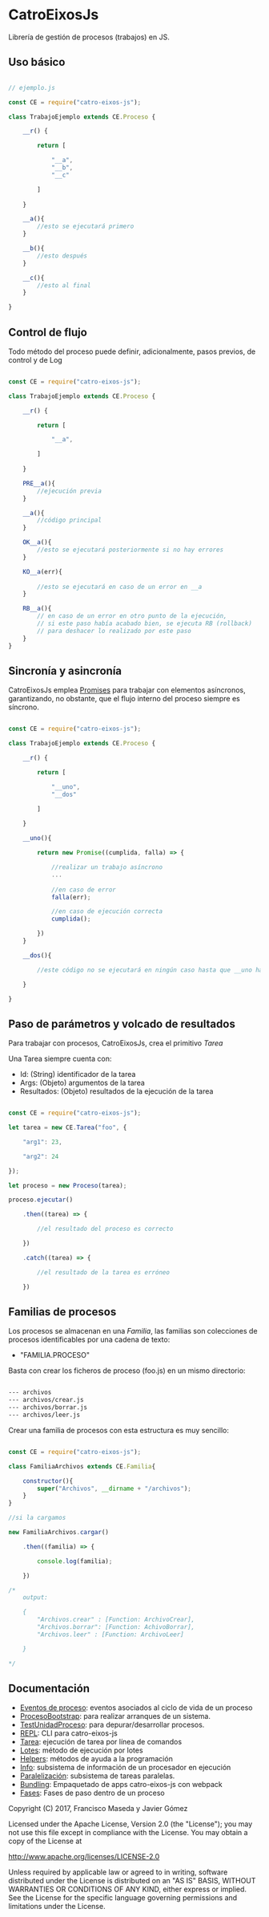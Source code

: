 # CatroEixosJs

Librería de gestión de procesos (trabajos) en JS. 

## Uso básico

```js

// ejemplo.js

const CE = require("catro-eixos-js");

class TrabajoEjemplo extends CE.Proceso {

    __r() {

        return [

            "__a",
            "__b", 
            "__c"

        ]
        
    }

    __a(){
        //esto se ejecutará primero
    }

    __b(){
        //esto después
    }

    __c(){
        //esto al final
    }

}

```
## Control de flujo

Todo método del proceso puede definir, adicionalmente, pasos previos, de control y de Log

```js

const CE = require("catro-eixos-js");

class TrabajoEjemplo extends CE.Proceso {

    __r() {

        return [

            "__a",

        ]
        
    }

    PRE__a(){
        //ejecución previa 
    }

    __a(){
        //código principal
    }

    OK__a(){
        //esto se ejecutará posteriormente si no hay errores
    }

    KO__a(err){
    
        //esto se ejecutará en caso de un error en __a
    }

    RB__a(){
        // en caso de un error en otro punto de la ejecución, 
        // si este paso había acabado bien, se ejecuta RB (rollback)
        // para deshacer lo realizado por este paso
    }
}

```

## Sincronía y asincronía

CatroEixosJs emplea [Promises](https://developer.mozilla.org/es/docs/Web/JavaScript/Referencia/Objetos_globales/Promise) para trabajar con elementos asíncronos, garantizando, no obstante, que el flujo interno del proceso siempre es síncrono. 

```js

const CE = require("catro-eixos-js");

class TrabajoEjemplo extends CE.Proceso {

    __r() {

        return [

            "__uno",
            "__dos"

        ]
        
    }

    __uno(){

        return new Promise((cumplida, falla) => {

            //realizar un trabajo asíncrono
            ...
        
            //en caso de error
            falla(err);

            //en caso de ejecución correcta
            cumplida();

        })
    }

    __dos(){

        //este código no se ejecutará en ningún caso hasta que __uno haya terminado

    }

}

```

## Paso de parámetros y volcado de resultados

Para trabajar con procesos, CatroEixosJs, crea el primitivo *Tarea*

Una Tarea siempre cuenta con:

- Id: (String) identificador de la tarea
- Args: (Objeto) argumentos de la tarea
- Resultados: (Objeto) resultados de la ejecución de la tarea

```js

const CE = require("catro-eixos-js");

let tarea = new CE.Tarea("foo", {

    "arg1": 23,

    "arg2": 24

});

let proceso = new Proceso(tarea);

proceso.ejecutar()

    .then((tarea) => {

        //el resultado del proceso es correcto

    })

    .catch((tarea) => {

        //el resultado de la tarea es erróneo

    })

```

## Familias de procesos

Los procesos se almacenan en una *Familia*, las familias son colecciones de procesos identificables por una cadena de texto:

- "FAMILIA.PROCESO"

Basta con crear los ficheros de proceso (foo.js) en un mismo directorio:

```bash

--- archivos
--- archivos/crear.js
--- archivos/borrar.js
--- archivos/leer.js

```

Crear una familia de procesos con esta estructura es muy sencillo:

```js

const CE = require("catro-eixos-js");

class FamiliaArchivos extends CE.Familia{

    constructor(){
        super("Archivos", __dirname + "/archivos");
    }
}

//si la cargamos

new FamiliaArchivos.cargar()

    .then((familia) => {

        console.log(familia);

    })

/*
    output:

    {
        "Archivos.crear" : [Function: ArchivoCrear],
        "Archivos.borrar": [Function: AchivoBorrar],
        "Archivos.leer" : [Function: ArchivoLeer]

    }

*/

```



## Documentación

* [Eventos de proceso](docs/eventos.md): eventos asociados al ciclo de vida de un proceso
* [ProcesoBootstrap](docs/bootstrap.md): para realizar arranques de un sistema. 
* [TestUnidadProceso](docs/unidad_proceso.md): para depurar/desarrollar procesos.
* [REPL](docs/repl.md): CLI para catro-eixos-js
* [Tarea](docs/tarea.md): ejecución de tarea por línea de comandos 
* [Lotes](docs/lotes.md): método de ejecución por lotes
* [Helpers](docs/helpers.md): métodos de ayuda a la programación
* [Info](docs/info.md): subsistema de información de un procesador en ejecución
* [Paralelización](docs/multi.md): subsistema de tareas paralelas. 
* [Bundling](docs/bundle.md): Empaquetado de apps catro-eixos-js con webpack
* [Fases](docs/fases.md): Fases de paso dentro de un proceso

Copyright (C) 2017, Francisco Maseda y Javier Gómez

Licensed under the Apache License, Version 2.0 (the "License"); you may not use this file except in compliance with the License. You may obtain a copy of the License at

http://www.apache.org/licenses/LICENSE-2.0

Unless required by applicable law or agreed to in writing, software distributed under the License is distributed on an "AS IS" BASIS, WITHOUT WARRANTIES OR CONDITIONS OF ANY KIND, either express or implied. See the License for the specific language governing permissions and limitations under the License.
